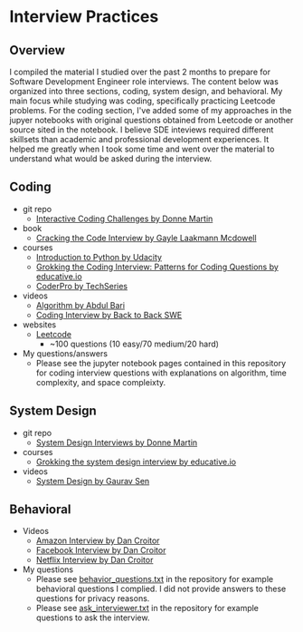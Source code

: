 # Interview Practices
## Overview
I compiled the material I studied over the past 2 months to prepare for Software Development Engineer role interviews.  The content below was organized into three sections, coding, system design, and behavioral. My main focus while studying was coding, specifically practicing Leetcode problems. For the coding section, I've added some of my approaches in the jupyer notebooks with original questions obtained from Leetcode or another source sited in the notebook. I believe SDE inteviews required different skillsets than academic and professional development experiences. It helped me greatly when I took some time and went over the material to understand what would be asked during the interview.

## Coding
- git repo
    - [Interactive Coding Challenges by Donne Martin](https://github.com/donnemartin/interactive-coding-challenges)
- book
    - [Cracking the Code Interview by Gayle Laakmann Mcdowell](https://www.amazon.com/Cracking-Coding-Interview-Programming-Questions/dp/0984782850/ref=sr_1_2?dchild=1&keywords=Cracking+the+coding+interview&qid=1587920110&sr=8-2)
- courses
    - [Introduction to Python by Udacity](https://classroom.udacity.com/courses/ud1110)
    - [Grokking the Coding Interview: Patterns for Coding Questions by educative.io](https://www.educative.io/courses/grokking-the-coding-interview)
    - [CoderPro by TechSeries](https://www.techseries.dev/products/coderpro)
- videos
    - [Algorithm by Abdul Bari](https://www.youtube.com/playlist?list=PLDN4rrl48XKpZkf03iYFl-O29szjTrs_O)
    - [Coding Interview by Back to Back SWE](https://www.youtube.com/channel/UCmJz2DV1a3yfgrR7GqRtUUA/featured)
- websites
    - [Leetcode](https://leetcode.com/problemset/all/)
        - ~100 questions (10 easy/70 medium/20 hard)
- My questions/answers
    - Please see the jupyter notebook pages contained in this repository for coding interview questions with explanations on algorithm, time complexity, and space compleixty.


## System Design
- git repo
    - [System Design Interviews by Donne Martin](https://github.com/donnemartin/system-design-primer)
- courses
    - [Grokking the system design interview by educative.io](https://www.educative.io/courses/grokking-the-system-design-interview)
- videos
    - [System Design by Gaurav Sen](https://www.youtube.com/playlist?list=PLMCXHnjXnTnvo6alSjVkgxV-VH6EPyvoX)


## Behavioral
- Videos
    - [Amazon Interview by Dan Croitor](https://www.youtube.com/watch?v=WEx4HR0FBYQ&list=PLLucmoeZjtMTarjnBcV5qOuAI4lE5ZinV)
    - [Facebook Interview by Dan Croitor](https://www.youtube.com/watch?v=xYzcbQ8iRps&list=PLLucmoeZjtMQwITifg_mEGz6W5H6mbDwJ)
    - [Netflix Interview by Dan Croitor](https://www.youtube.com/watch?v=YBCIlDpNUGo&list=PLLucmoeZjtMSl5kTg7IjPkVGy7kUEbqsG)
- My questions
    - Please see [behavior_questions.txt](behavior_questions.txt) in the repository for example behavioral questions I complied. I did not provide answers to these questions for privacy reasons.
    - Please see [ask_interviewer.txt](ask_interviewer.txt) in the repository for example questions to ask the interview.
